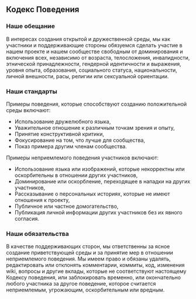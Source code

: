 Кодекс Поведения
----------------

### Наше обещание
В интересах создания открытой и дружественной среды,
мы как участники и поддерживающие стороны обязуемся сделать
участие в нашем проекте и нашем сообществе свободным от
доминирования и включения всех, независимо от возраста,
телосложения, инвалидности, этнической принадлежности,
гендерной идентичности и выражения, уровня опыта, образования,
социального статуса, национальности, личной внешности, расы,
религии или сексуальной ориентации.

### Наши стандарты
Примеры поведения, которые способствуют созданию
положительной среды включают:

* Использование дружелюбного языка,
* Уважительное отношение к различным точкам зрения и опыту,
* Принятие конструктивной критики,
* Фокусирование на том, что лучше для сообщества,
* Показ примера другим членам сообщества.

Примеры неприемлемого поведения участников включают:

* Использование языка или изображений, которые
некорректны или оскорбительны в отношении других участников,
* Доминирование или оскорбление, переходящее в нападки
на других участников,
* Рассказывание о персональных историях, которые не имеют
отношения к проекту,
* Публичное или частное домогательство,
* Публикация личной информации других участников без их
явного согласия.

### Наши обязательства
В качестве поддерживающих сторон, мы ответственны за ясное
создание приветствующей среды и за принятие мер в отношении
неприемлемого поведения. Мы имеем право и обязаны удалять,
редактировать или отклонять комментарии, коммиты, код,
изменения wiki, вопросы и другие вклады, которые не
соответствуют настоящему Кодексу поведения, или
заблокировать временно, или окончательно любого
участника за другое поведение, которое считается
неприемлемым, угрожающим, оскорбительным или вредным.